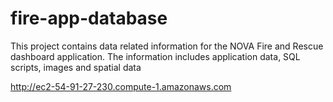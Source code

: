 # fire-app-database
This project contains data related information for the NOVA Fire and Rescue dashboard application. The information includes application data, SQL scripts, images and spatial data 

http://ec2-54-91-27-230.compute-1.amazonaws.com
